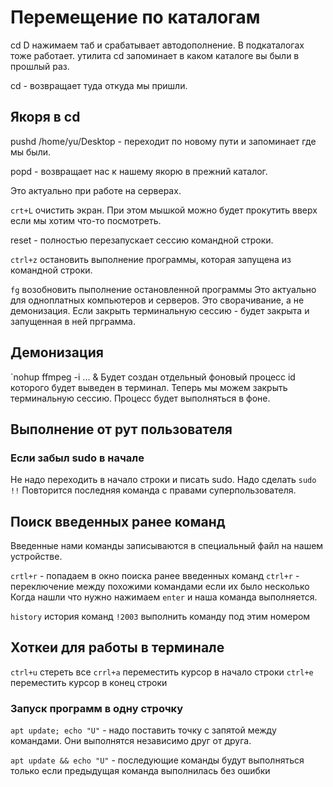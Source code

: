 # Перемещение по каталогам

cd D нажимаем таб и срабатывает автодополнение. В подкаталогах тоже работает.
 утилита cd запоминает в каком каталоге вы были в прошлый раз.

 cd - возвращает туда откуда мы пришли.

 ## Якоря в cd

 pushd /home/yu/Desktop - переходит по новому пути и запоминает где мы были.

 popd - возвращает нас к нашему якорю в прежний каталог.

 Это актуально при работе на серверах.

 `crt+L` очистить экран. При этом мышкой можно будет прокутить вверх если мы хотим что-то посмотреть.

reset - полностью перезапускает сессию командной строки.

`ctrl+z` остановить выполнение программы, которая запущена из командной строки.

`fg` возобновить пыполнение остановленной программы
Это актуально для одноплатных компьютеров и серверов.
Это сворачивание, а не демонизация. Если закрыть терминальную сессию - будет закрыта и запущенная в ней прграмма.

## Демонизация

`nohup ffmpeg -i ...  & Будет создан отдельный фоновый процесс id которого будет выведен в терминал.
Теперь мы можем закрыть терминальную сессию. Процесс будет выполняться в фоне.

## Выполнение от рут пользователя

### Если забыл sudo в начале
Не надо переходить в начало строки и писать sudo.
Надо сделать `sudo !!` Повторится последняя команда с правами суперпользователя.

## Поиск введенных ранее команд
 Введенные нами команды записываются в специальный файл на нашем устройстве. 

 `crtl+r` - попадаем в окно поиска ранее введенных команд
 `ctrl+r` - переключение между похожими командами если их было несколько
 Когда нашли что нужно нажимаем `enter` и наша команда выполняется.

`history` история команд
`!2003` выполнить команду под этим номером

## Хоткеи для работы в терминале
`ctrl+u` стереть все
`crrl+a` переместить курсор в начало строки
`ctrl+e` переместить курсор в конец строки 

### Запуск программ в одну строчку
`apt update; echo "U"` - надо поставить точку с запятой между командами. Они выполнятся независимо друг от друга.

`apt update && echo "U"` - последующие команды будут выполняться только если предыдущая команда выполнилась без ошибки




